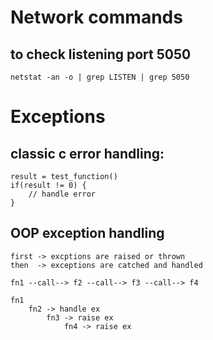 

# Network commands

## to check listening port 5050
    netstat -an -o | grep LISTEN | grep 5050



# Exceptions

## classic c error handling:
    result = test_function()
    if(result != 0) {
        // handle error
    }

## OOP exception handling
    first -> excptions are raised or thrown
    then  -> exceptions are catched and handled

    fn1 --call--> f2 --call--> f3 --call--> f4

    fn1
        fn2 -> handle ex
            fn3 -> raise ex
                fn4 -> raise ex


